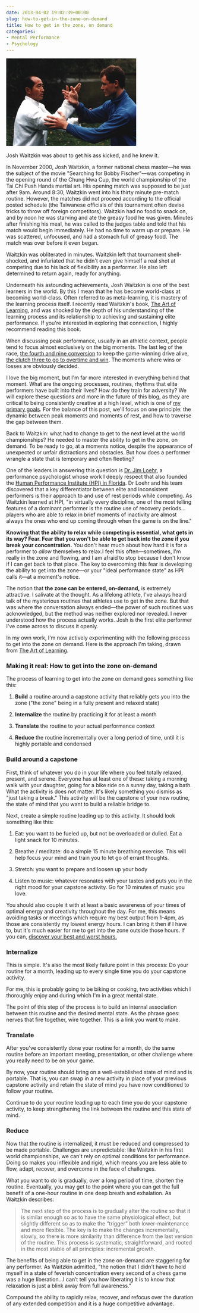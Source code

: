 ```yaml
---
date: 2013-04-02 19:02:39+00:00
slug: how-to-get-in-the-zone-on-demand
title: How to get in the zone, on demand
categories:
- Mental Performance
- Psychology
---
```

<img class="center img-center" src="/images/2013/04/push_hands1.jpg" alt="">

Josh Waitzkin was about to get his ass kicked, and he knew it.

In November 2000, Josh Waitzkin, a former national chess master—he was the subject of the movie "Searching for Bobby Fischer"—was competing in the opening round of the Chung Hwa Cup, the world championship of the Tai Chi Push Hands martial art. His opening match was supposed to be just after 9am. Around 8:30, Waitzkin went into his thirty minute pre-match routine. However, the matches did not proceed according to the official posted schedule (the Taiwanese officials of this tournament often devise tricks to throw off foreign competitors). Waitzkin had no food to snack on, and by noon he was starving and ate the greasy food he was given. Minutes after finishing his meal, he was called to the judges table and told that his match would begin immediately. He had no time to warm up or prepare. He was scattered, unfocused, and had a stomach full of greasy food. The match was over before it even began.





Waitzkin was obliterated in minutes. Waitzkin left that tournament shell-shocked, and infuriated that he didn't even give himself a real shot at competing due to his lack of flexibility as a performer. He also left determined to return again, ready for anything.





Underneath his astounding achievements, Josh Waitzkin is one of the best learners in the world. By this I mean that he has become world-class at becoming world-class. Often referred to as meta-learning, it is mastery of the learning process itself. I recently read Waitzkin's book, [The Art of Learning](http://www.amazon.com/The-Art-Learning-Journey-Performance/dp/0743277465), and was shocked by the depth of his understanding of the learning process and its relationship to achieving and sustaining elite performance. If you're interested in exploring that connection, I highly recommend reading this book.





When discussing peak performance, usually in an athletic context, people tend to focus almost exclusively on the big moments. The last leg of the race, [the fourth and nine conversion](http://www.youtube.com/watch?v=4FEe4ocJQfI) to keep the game-winning drive alive, [the clutch three to go to overtime and win](http://larrybrownsports.com/college-basketball/trey-burke-3-pointer-video/181337). The moments where wins or losses are obviously decided.





I love the big moment, but I'm far more interested in everything behind that moment. What are the ongoing processes, routines, rhythms that elite performers have built into their lives? How do they train for adversity? We will explore these questions and more in the future of this blog, as they are critical to being consistently creative at a high level, which is one of [my primary goals](http://www.andrewskotzko.com/2013/03/31/a-roadmap/). For the balance of this post, we'll focus on one principle: the dynamic between peak moments and moments of rest, and how to traverse the gap between them.





Back to Waitzkin: what had to change to get to the next level at the world championships? He needed to master the ability to get in the zone, on demand. To be ready to go, at a moments notice, despite the appearance of unexpected or unfair distractions and obstacles. But how does a performer wrangle a state that is temporary and often fleeting?



<!-- more -->



One of the leaders in answering this question is [Dr. Jim Loehr](http://www.amazon.com/s/ref=nb_sb_noss_1?url=search-alias%3Daps&field-keywords=jim+loehr), a performance psychologist whose work I deeply respect that also founded the [Human Performance Institute (HPI) in Florida](https://www.hpinstitute.com/). Dr Loehr and his team discovered that a key differentiator between elite and inconsistent performers is their approach to and use of rest periods while competing. As Waitzkin learned at HPI, "in virtually every discipline, one of the most telling features of a dominant performer is the routine use of recovery periods…players who are able to relax in brief moments of inactivity are almost always the ones who end up coming through when the game is on the line."





**Knowing that the ability to relax while competing is essential, what gets in its way? Fear. Fear that you won't be able to get back into the zone if you break your concentration.** You don't hear much about how hard it is for a performer to _allow_ themselves to relax.I feel this often—sometimes, I'm really in the zone and flowing, and I am afraid to stop because I don't know if I can get back to that place. The key to overcoming this fear is developing the ability to get into the zone—or your "ideal performance state" as HPI calls it—at a moment's notice.





The notion that **the zone can be entered, on-demand,** is extremely attractive. I salivate at the thought. As a lifelong athlete, I've always heard talk of the mysterious routines that athletes use to get in the zone. But that was where the conversation always ended—the power of such routines was acknowledged, but the method was neither explored nor revealed. I never understood how the process actually works. Josh is the first elite performer I've come across to discuss it openly.





In my own work, I'm now actively experimenting with the following process to get into the zone on demand. Here is the approach I'm taking, drawn from [The Art of Learning](http://www.amazon.com/The-Art-Learning-Journey-Performance/dp/0743277465).





### Making it real: How to get into the zone on-demand





The process of learning to get into the zone on demand goes something like this:







  1. **Build** a routine around a capstone activity that reliably gets you into the zone ("the zone" being in a fully present and relaxed state)



  2. **Internalize** the routine by practicing it for at least a month



  3. **Translate** the routine to your actual performance context



  4. **Reduce** the routine incrementally over a long period of time, until it is highly portable and condensed






### Build around a capstone





First, think of whatever you do in your life where you feel totally relaxed, present, and serene. Everyone has at least one of these: taking a morning walk with your daughter, going for a bike ride on a sunny day, taking a bath. What the activity is does not matter. It's likely something you dismiss as "just taking a break." This activity will be the capstone of your new routine, the state of mind that you want to build a reliable bridge to.





Next, create a simple routine leading up to this activity. It should look something like this:







  1. Eat: you want to be fueled up, but not be overloaded or dulled. Eat a light snack for 10 minutes.



  2. Breathe / meditate: do a simple 15 minute breathing exercise. This will help focus your mind and train you to let go of errant thoughts.



  3. Stretch: you want to prepare and loosen up your body



  4. Listen to music: whatever resonates with your tastes and puts you in the right mood for your capstone activity. Go for 10 minutes of music you love.






You should also couple it with at least a basic awareness of your times of optimal energy and creativity throughout the day. For me, this means avoiding tasks or meetings which require my best output from 1-4pm, as those are consistently my lowest energy hours. I can bring it then if I have to, but it's much easier for me to get into the zone outside those hours. If you can, [discover your best and worst hours.](http://www.fourhourworkweek.com/blog/2007/08/25/the-creativity-elixir-is-genius-on-demand-possible/)





### Internalize





This is simple. It's also the most likely failure point in this process: Do your routine for a month, leading up to every single time you do your capstone activity.





For me, this is probably going to be biking or cooking, two activities which I thoroughly enjoy and during which I'm in a great mental state.





The point of this step of the process is to build an internal association between this routine and the desired mental state. As the phrase goes: nerves that fire together, wire together. This is a link you want to make.





### Translate





After you've consistently done your routine for a month, do the same routine before an important meeting, presentation, or other challenge where you really need to be on your game.





By now, your routine should bring on a well-established state of mind and is portable. That is, you can swap in a new activity in place of your previous capstone activity and retain the state of mind you have now conditioned to follow your routine.





Continue to do your routine leading up to each time you do your capstone activity, to keep strengthening the link between the routine and this state of mind.





### Reduce





Now that the routine is internalized, it must be reduced and compressed to be made portable. Challenges are unpredictable: like Waitzkin in his first world championships, we can't rely on optimal conditions for performance. Doing so makes you inflexible and rigid, which means you are less able to flow, adapt, recover, and overcome in the face of challenges.





What you want to do is gradually, over a long period of time, shorten the routine. Eventually, you may get to the point where you can get the full benefit of a one-hour routine in one deep breath and exhalation. As Waitzkin describes:





> The next step of the process is to gradually alter the routine so that it is similar enough so as to have the same physiological effect, but slightly different so as to make the “trigger” both lower-maintenance and more flexible. The key is to make the changes incrementally, slowly, so there is more similarity than difference from the last version of the routine. This process is systematic, straightforward, and rooted in the most stable of all principles: incremental growth.





The benefits of being able to get in the zone on-demand are staggering for any performer. As Waitzkin admitted, "the notion that I didn’t have to hold myself in a state of feverish concentration every second of a chess game was a huge liberation…I can’t tell you how liberating it is to know that relaxation is just a blink away from full awareness."





Compound the ability to rapidly relax, recover, and refocus over the duration of any extended competition and it is a huge competitive advantage.
